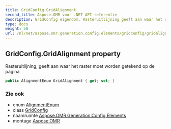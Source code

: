 ```yaml
---
title: GridConfig.GridAlignment
second_title: Aspose.OMR voor .NET API-referentie
description: GridConfig eigendom. Rasteruitlijning geeft aan waar het raster moet worden getekend op de pagina
type: docs
weight: 50
url: /nl/net/aspose.omr.generation.config.elements/gridconfig/gridalignment/
---
```

## GridConfig.GridAlignment property

Rasteruitlijning, geeft aan waar het raster moet worden getekend op de pagina

```csharp
public AlignmentEnum GridAlignment { get; set; }
```

### Zie ook

* enum [AlignmentEnum](../../../aspose.omr.generation.config.enums/alignmentenum/)
* class [GridConfig](../)
* naamruimte [Aspose.OMR.Generation.Config.Elements](../../gridconfig/)
* montage [Aspose.OMR](../../../)


